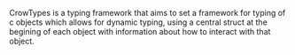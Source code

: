 CrowTypes is a typing framework that aims to set a framework for typing of c
objects which allows for dynamic typing, using a central struct at the begining
of each object with information about how to interact with that object.
